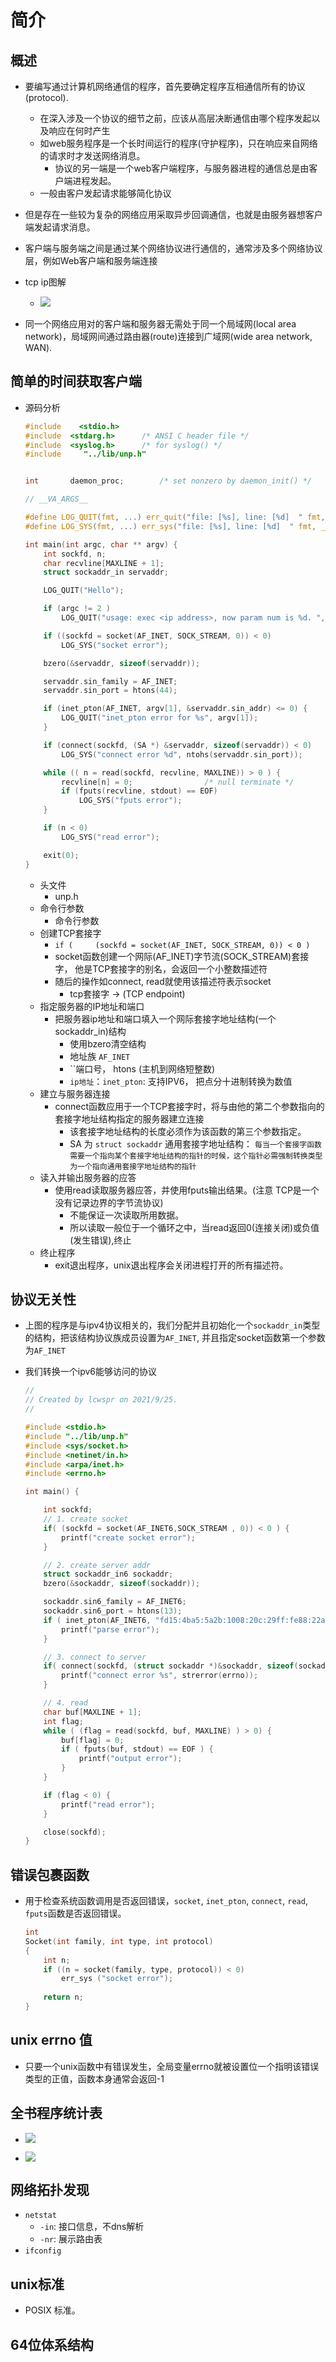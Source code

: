 # 简介

## 概述

* 要编写通过计算机网络通信的程序，首先要确定程序互相通信所有的协议(protocol). 
  * 在深入涉及一个协议的细节之前，应该从高层决断通信由哪个程序发起以及响应在何时产生
  * 如web服务程序是一个长时间运行的程序(守护程序)，只在响应来自网络的请求时才发送网络消息。
    * 协议的另一端是一个web客户端程序，与服务器进程的通信总是由客户端进程发起。
  * 一般由客户发起请求能够简化协议
* 但是存在一些较为复杂的网络应用采取异步回调通信，也就是由服务器想客户端发起请求消息。
* 客户端与服务端之间是通过某个网络协议进行通信的，通常涉及多个网络协议层，例如Web客户端和服务端连接
* tcp ip图解
  * ![](img/01_net_protocol.png)

* 同一个网络应用对的客户端和服务器无需处于同一个局域网(local area network)，局域网间通过路由器(route)连接到广域网(wide area network, WAN).

## 简单的时间获取客户端

* 源码分析

  ```c
  #include    <stdio.h>
  #include	<stdarg.h>		/* ANSI C header file */
  #include	<syslog.h>		/* for syslog() */
  #include     "../lib/unp.h"
  
  
  int		daemon_proc;		/* set nonzero by daemon_init() */
  
  // __VA_ARGS__
  
  #define LOG_QUIT(fmt, ...) err_quit("file: [%s], line: [%d]  " fmt, __FILE__, __LINE__, ##__VA_ARGS__)
  #define LOG_SYS(fmt, ...) err_sys("file: [%s], line: [%d]  " fmt, __FILE__, __LINE__, ##__VA_ARGS__)
  
  int main(int argc, char ** argv) {
      int sockfd, n;
      char recvline[MAXLINE + 1];
      struct sockaddr_in servaddr;
  
      LOG_QUIT("Hello");
  
      if (argc != 2 )
          LOG_QUIT("usage: exec <ip address>, now param num is %d. ", argc - 1);
  
      if ((sockfd = socket(AF_INET, SOCK_STREAM, 0)) < 0)
          LOG_SYS("socket error");
  
      bzero(&servaddr, sizeof(servaddr));
  
      servaddr.sin_family = AF_INET;
      servaddr.sin_port = htons(44);
  
      if (inet_pton(AF_INET, argv[1], &servaddr.sin_addr) <= 0) {
          LOG_QUIT("inet_pton error for %s", argv[1]);
      }
  
      if (connect(sockfd, (SA *) &servaddr, sizeof(servaddr)) < 0)
          LOG_SYS("connect error %d", ntohs(servaddr.sin_port));
  
      while (( n = read(sockfd, recvline, MAXLINE)) > 0 ) {
          recvline[n] = 0;                /* null terminate */
          if (fputs(recvline, stdout) == EOF)
              LOG_SYS("fputs error");
      }
  
      if (n < 0)
          LOG_SYS("read error");
  
      exit(0);
  }
  ```

  * 头文件
    * unp.h
  * 命令行参数
    * 命令行参数
  * 创建TCP套接字 
    * `if ( 	(sockfd = socket(AF_INET, SOCK_STREAM, 0)) < 0 )`
    * socket函数创建一个网际(AF_INET)字节流(SOCK_STREAM)套接字， 他是TCP套接字的别名，会返回一个小整数描述符
    * 随后的操作如connect, read就使用该描述符表示socket
      * tcp套接字 -> (TCP endpoint)
  * 指定服务器的IP地址和端口
    * 把服务器ip地址和端口填入一个网际套接字地址结构(一个sockaddr_in)结构
      * 使用bzero清空结构
      * 地址族 `AF_INET`
      * ``端口号， htons (主机到网络短整数)
      * `ip地址`：`inet_pton`: 支持IPV6， 把点分十进制转换为数值
  * 建立与服务器连接
    * connect函数应用于一个TCP套接字时，将与由他的第二个参数指向的套接字地址结构指定的服务器建立连接
      * 该套接字地址结构的长度必须作为该函数的第三个参数指定。
      * SA 为 `struct sockaddr` 通用套接字地址结构： `每当一个套接字函数需要一个指向某个套接字地址结构的指针的时候，这个指针必需强制转换类型为一个指向通用套接字地址结构的指针`
  * 读入并输出服务器的应答
    * 使用read读取服务器应答，并使用fputs输出结果。(注意 TCP是一个没有记录边界的字节流协议)
      * 不能保证一次读取所用数据。
      * 所以读取一般位于一个循环之中，当read返回0(连接关闭)或负值(发生错误),终止
  * 终止程序
    * exit退出程序，unix退出程序会关闭进程打开的所有描述符。

## 协议无关性

* 上图的程序是与ipv4协议相关的，我们分配并且初始化一个`sockaddr_in`类型的结构，把该结构协议族成员设置为`AF_INET`, 并且指定socket函数第一个参数为`AF_INET`

* 我们转换一个ipv6能够访问的协议

  ```c
  //
  // Created by lcwspr on 2021/9/25.
  //
  
  #include <stdio.h>
  #include "../lib/unp.h"
  #include <sys/socket.h>
  #include <netinet/in.h>
  #include <arpa/inet.h>
  #include <errno.h>
  
  int main() {
  
      int sockfd;
      // 1. create socket
      if( (sockfd = socket(AF_INET6,SOCK_STREAM , 0)) < 0 ) {
          printf("create socket error");
      }
  
      // 2. create server addr
      struct sockaddr_in6 sockaddr;
      bzero(&sockaddr, sizeof(sockaddr));
  
      sockaddr.sin6_family = AF_INET6;
      sockaddr.sin6_port = htons(13);
      if ( inet_pton(AF_INET6, "fd15:4ba5:5a2b:1008:20c:29ff:fe88:22a3", &sockaddr.sin6_addr) < 0 ) {
          printf("parse error");
      }
  
      // 3. connect to server
      if( connect(sockfd, (struct sockaddr *)&sockaddr, sizeof(sockaddr)) < 0 ) {
          printf("connect error %s", strerror(errno));
      }
  
      // 4. read
      char buf[MAXLINE + 1];
      int flag;
      while ( (flag = read(sockfd, buf, MAXLINE) ) > 0) {
          buf[flag] = 0;
          if ( fputs(buf, stdout) == EOF ) {
              printf("output error");
          }
      }
  
      if (flag < 0) {
          printf("read error");
      }
  
      close(sockfd);
  }
  ```

## 错误包裹函数

* 用于检查系统函数调用是否返回错误，`socket`, `inet_pton`, `connect`, `read`, `fputs`函数是否返回错误。

  ```c
  int
  Socket(int family, int type, int protocol) 
  {
      int n;
      if ((n = socket(family, type, protocol)) < 0) 
          err_sys ("socket error");
      
      return n;
  }
  ```

## unix errno 值

* 只要一个unix函数中有错误发生，全局变量errno就被设置位一个指明该错误类型的正值，函数本身通常会返回-1

## 全书程序统计表

* ![](img/01_code.png)

* ![](img/02_code.png)

## 网络拓扑发现

* `netstat`
  * `-in`: 接口信息，不dns解析
  * `-nr`: 展示路由表
* `ifconfig`

## unix标准

* POSIX 标准。

## 64位体系结构

